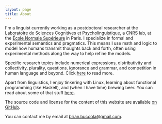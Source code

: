 ```yaml
---
layout: page
title: About
---
```


I'm a linguist currently working
as a postdoctoral researcher
at the [Laboratoire de Sciences Cognitives et Psycholinguistique][lscp],
a [CNRS][cnrs] lab,
at the [École Normale Supérieure][ens] in Paris.
I specialize in
formal and experimental semantics and pragmatics.
This means I use math and logic
to model how humans
transmit thoughts back and forth,
often using experimental methods along the way
to help refine the models.

[lscp]: http://www.lscp.net/
[cnrs]: http://www.cnrs.fr/
[ens]: http://www.ens.fr/

Specific research topics include
numerical expressions,
distributivity and collectivity,
plurality,
questions,
ignorance and grammar,
and competition in human language and beyond.
Click [here](/work/) to read more.

Apart from linguistics,
I enjoy tinkering with Linux,
learning about functional programming (like Haskell),
and (when I have time) brewing beer.
You can read about some of that stuff [here](/blog/).

The source code and license for the content of this website
are available [on GitHub][repo].

You can contact me by email at [brian.buccola@gmail.com][email].

[me-gh]: https://github.com/brianbuccola
[repo]: https://github.com/brianbuccola/brianbuccola.github.io
[email]: mailto:brian.buccola@gmail.com
